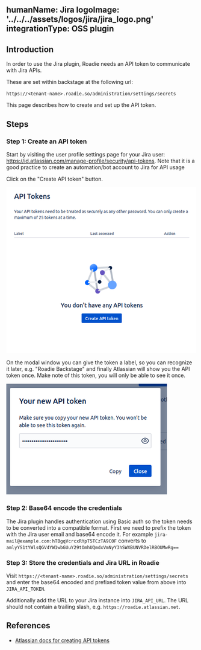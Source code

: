 humanName: Jira
logoImage: '../../../assets/logos/jira/jira_logo.png'
integrationType: OSS plugin
---

## Introduction

In order to use the Jira plugin, Roadie needs an API token to communicate with Jira APIs.


These are set within backstage at the following url:

```text
https://<tenant-name>.roadie.so/administration/settings/secrets
```

This page describes how to create and set up the API token.

## Steps

### Step 1: Create an API token

Start by visiting the user profile settings page for your Jira user: https://id.atlassian.com/manage-profile/security/api-tokens. Note that it is a good practice to create an automation/bot account to Jira for API usage 

Click on the "Create API token" button.

   ![Personal API Tokens screen in Atlassian with no tokens defined](./create-api-token.png)

On the modal window you can give the token a label, so you can recognize it later, e.g. "Roadie Backstage" and finally Atlassian will show you the API token once. Make note of this token, you will only be able to see it once.

   ![New created token modal window with a possibility to copy the token](./new-token.png)

### Step 2: Base64 encode the credentials 

The Jira plugin handles authentication using Basic auth so the token needs to be converted into a compatible format. First we need to prefix the token with the Jira user email and base64 encode it. For example `jira-mail@example.com:hTBgqVcrcxRYpT5TCzTA9C0F` converts to `amlyYS1tYWlsQGV4YW1wbGUuY29tOmhUQmdxVmNyY3hSWXBUNVRDelRBOUMwRg==`

### Step 3: Store the credentials and Jira URL in Roadie
Visit `https://<tenant-name>.roadie.so/administration/settings/secrets` and enter the base64 encoded and prefixed token value from above into `JIRA_API_TOKEN`.

Additionally add the URL to your Jira instance into `JIRA_API_URL`. The URL should not contain a trailing slash, e.g. `https://roadie.atlassian.net`.

## References

- [Atlassian docs for creating API tokens](https://support.atlassian.com/atlassian-account/docs/manage-api-tokens-for-your-atlassian-account/)
